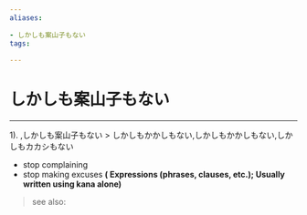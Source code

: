 ```yaml
---
aliases:
    
- しかしも案山子もない
tags:
    
---
```


# しかしも案山子もない
---
1).
,しかしも案山子もない > しかしもかかしもない,しかしもかかしもない,しかしもカカシもない

- stop complaining
- stop making excuses
**( Expressions (phrases, clauses, etc.); Usually written using kana alone)**
> see also: 
            